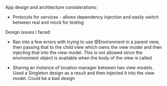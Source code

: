 App design and architecture considerations:
- Protocols for services - allows dependency injection and easily switch between real and mock for testing


Design issues I faced:
- Ran into a few errors with trying to use @Environment in a parent view, then passing that to the child view which owns the view model and then injecting that into the view model. This is not allowed since the environment object is available when the body of the view is called

- Sharing an instance of location manager between two view models. Used a Singleton design as a result and then injected it into the view model. Could be a bad design 
